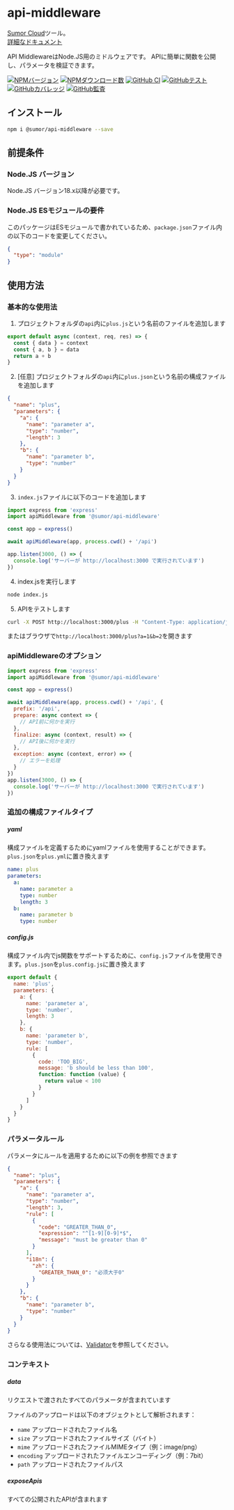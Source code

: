 # api-middleware

[Sumor Cloud](https://sumor.cloud)ツール。  
[詳細なドキュメント](https://sumor.cloud/api-middleware)

API MiddlewareはNode.JS用のミドルウェアです。
APIに簡単に関数を公開し、パラメータを検証できます。

[![NPMバージョン](https://img.shields.io/npm/v/@sumor/api-middleware?logo=npm&label=NPM)](https://www.npmjs.com/package/@sumor/api-middleware)
[![NPMダウンロード数](https://img.shields.io/npm/dw/@sumor/api-middleware?logo=npm&label=Downloads)](https://www.npmjs.com/package/@sumor/api-middleware)
[![GitHub CI](https://img.shields.io/github/actions/workflow/status/sumor-cloud/api-middleware/ci.yml?logo=github&label=CI)](https://github.com/sumor-cloud/api-middleware/actions/workflows/ci.yml)
[![GitHubテスト](https://img.shields.io/github/actions/workflow/status/sumor-cloud/api-middleware/ut.yml?logo=github&label=Test)](https://github.com/sumor-cloud/api-middleware/actions/workflows/ut.yml)
[![GitHubカバレッジ](https://img.shields.io/github/actions/workflow/status/sumor-cloud/api-middleware/coverage.yml?logo=github&label=Coverage)](https://github.com/sumor-cloud/api-middleware/actions/workflows/coverage.yml)
[![GitHub監査](https://img.shields.io/github/actions/workflow/status/sumor-cloud/api-middleware/audit.yml?logo=github&label=Audit)](https://github.com/sumor-cloud/api-middleware/actions/workflows/audit.yml)

## インストール

```bash
npm i @sumor/api-middleware --save
```

## 前提条件

### Node.JS バージョン

Node.JS バージョン18.x以降が必要です。

### Node.JS ESモジュールの要件

このパッケージはESモジュールで書かれているため、`package.json`ファイル内の以下のコードを変更してください。

```json
{
  "type": "module"
}
```

## 使用方法

### 基本的な使用法

1. プロジェクトフォルダの`api`内に`plus.js`という名前のファイルを追加します

```js
export default async (context, req, res) => {
  const { data } = context
  const { a, b } = data
  return a + b
}
```

2. [任意] プロジェクトフォルダの`api`内に`plus.json`という名前の構成ファイルを追加します

```json
{
  "name": "plus",
  "parameters": {
    "a": {
      "name": "parameter a",
      "type": "number",
      "length": 3
    },
    "b": {
      "name": "parameter b",
      "type": "number"
    }
  }
}
```

3. `index.js`ファイルに以下のコードを追加します

```javascript
import express from 'express'
import apiMiddleware from '@sumor/api-middleware'

const app = express()

await apiMiddleware(app, process.cwd() + '/api')

app.listen(3000, () => {
  console.log('サーバーが http://localhost:3000 で実行されています')
})
```

4. index.jsを実行します

```bash
node index.js
```

5. APIをテストします

```bash
curl -X POST http://localhost:3000/plus -H "Content-Type: application/json" -d '{"a": 1, "b": 2}'
```

またはブラウザで`http://localhost:3000/plus?a=1&b=2`を開きます

### apiMiddlewareのオプション

```javascript
import express from 'express'
import apiMiddleware from '@sumor/api-middleware'

const app = express()

await apiMiddleware(app, process.cwd() + '/api', {
  prefix: '/api',
  prepare: async context => {
    // API前に何かを実行
  },
  finalize: async (context, result) => {
    // API後に何かを実行
  },
  exception: async (context, error) => {
    // エラーを処理
  }
})
app.listen(3000, () => {
  console.log('サーバーが http://localhost:3000 で実行されています')
})
```

### 追加の構成ファイルタイプ

##### yaml

構成ファイルを定義するためにyamlファイルを使用することができます。`plus.json`を`plus.yml`に置き換えます

```yaml
name: plus
parameters:
  a:
    name: parameter a
    type: number
    length: 3
  b:
    name: parameter b
    type: number
```

##### config.js

構成ファイル内でjs関数をサポートするために、`config.js`ファイルを使用できます。`plus.json`を`plus.config.js`に置き換えます

```javascript
export default {
  name: 'plus',
  parameters: {
    a: {
      name: 'parameter a',
      type: 'number',
      length: 3
    },
    b: {
      name: 'parameter b',
      type: 'number',
      rule: [
        {
          code: 'TOO_BIG',
          message: 'b should be less than 100',
          function: function (value) {
            return value < 100
          }
        }
      ]
    }
  }
}
```

### パラメータルール

パラメータにルールを適用するために以下の例を参照できます

```json
{
  "name": "plus",
  "parameters": {
    "a": {
      "name": "parameter a",
      "type": "number",
      "length": 3,
      "rule": [
        {
          "code": "GREATER_THAN_0",
          "expression": "^[1-9][0-9]*$",
          "message": "must be greater than 0"
        }
      ],
      "i18n": {
        "zh": {
          "GREATER_THAN_0": "必须大于0"
        }
      }
    },
    "b": {
      "name": "parameter b",
      "type": "number"
    }
  }
}
```

さらなる使用法については、[Validator](https://sumor.cloud/validator/)を参照してください。

### コンテキスト

##### data

リクエストで渡されたすべてのパラメータが含まれています

ファイルのアップロードは以下のオブジェクトとして解析されます：

- `name` アップロードされたファイル名
- `size` アップロードされたファイルサイズ（バイト）
- `mime` アップロードされたファイルMIMEタイプ（例：image/png）
- `encoding` アップロードされたファイルエンコーディング（例：7bit）
- `path` アップロードされたファイルパス

##### exposeApis

すべての公開されたAPIが含まれます
